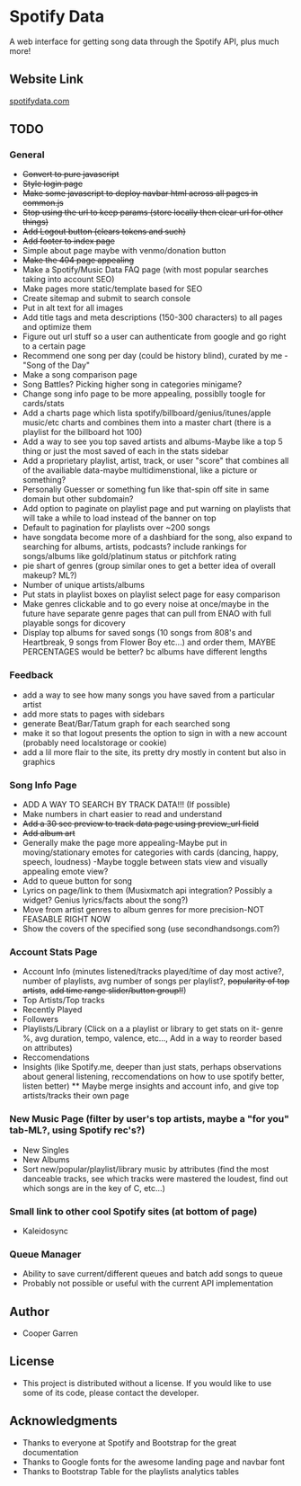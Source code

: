 # Spotify Data

A web interface for getting song data through the Spotify API, plus much more!

## Website Link
[spotifydata.com](https://spotifydata.com/)

## TODO
### General
* ~~Convert to pure javascript~~
* ~~Style login page~~
* ~~Make some javascript to deploy navbar html across all pages in common.js~~
* ~~Stop using the url to keep params (store locally then clear url for other things)~~
* ~~Add Logout button (clears tokens and such)~~
* ~~Add footer to index page~~
* Simple about page maybe with venmo/donation button
* ~~Make the 404 page appealing~~
* Make a Spotify/Music Data FAQ page (with most popular searches taking into account SEO)
* Make pages more static/template based for SEO
* Create sitemap and submit to search console
* Put in alt text for all images
* Add title tags and meta descriptions (150-300 characters) to all pages and optimize them
* Figure out url stuff so a user can authenticate from google and go right to a certain page
* Recommend one song per day (could be history blind), curated by me - "Song of the Day"
* Make a song comparison page
* Song Battles? Picking higher song in categories minigame?
* Change song info page to be more appealing, possiblly toogle for cards/stats
* Add a charts page which lista spotify/billboard/genius/itunes/apple music/etc charts and combines them into a master chart (there is a playlist for the billboard hot 100)
* Add a way to see you top saved artists and albums-Maybe like a top 5 thing or just the most saved of each in the stats sidebar
* Add a proprietary playlist, artist, track, or user "score" that combines all of the availiable data-maybe multidimenstional, like a picture or something?
* Personaliy Guesser or something fun like that-spin off site in same domain but other subdomain?
* Add option to paginate on playlist page and put warning on playlists that will take a while to load instead of the banner on top
* Default to pagination for playlists over ~200 songs
* have songdata become more of a dashbiard for the song, also expand to searching for albums, artists, podcasts? include rankings for songs/albums like gold/platinum status or pitchfork rating
* pie shart of genres (group similar ones to get a better idea of overall makeup? ML?)
* Number of unique artists/albums
* Put stats in playlist boxes on playlist select page for easy comparison
* Make genres clickable and to go every noise at once/maybe in the future have separate genre pages that can pull from ENAO with full playable songs for dicovery
* Display top albums for saved songs (10 songs from 808's and Heartbreak, 9 songs from Flower Boy etc...) and order them, MAYBE PERCENTAGES would be better? bc albums have different lengths

### Feedback
* add a way to see how many songs you have saved from a particular artist
* add more stats to pages with sidebars
* generate Beat/Bar/Tatum graph for each searched song
* make it so that logout presents the option to sign in with a new account (probably need localstorage or cookie)
* add a lil more flair to the site, its pretty dry mostly in content but also in graphics

### Song Info Page
* ADD A WAY TO SEARCH BY TRACK DATA!!! (If possible)
* Make numbers in chart easier to read and understand
* ~~Add a 30 sec preview to track data page using preview_url field~~
* ~~Add album art~~
* Generally make the page more appealing-Maybe put in moving/stationary emotes for categories with cards (dancing, happy, speech, loudness) -Maybe toggle between stats view and visually appealing emote view?
* Add to queue button for song
* Lyrics on page/link to them (Musixmatch api integration? Possibly a widget? Genius lyrics/facts about the song?)
* Move from artist genres to album genres for more precision-NOT FEASABLE RIGHT NOW
* Show the covers of the specified song (use secondhandsongs.com?)

### Account Stats Page
* Account Info (minutes listened/tracks played/time of day most active?, number of playlists, avg number of songs per playlist?, ~~popularity of top artists~~, ~~add time range slider/button group!!~~)
* Top Artists/Top tracks
* Recently Played
* Followers
* Playlists/Library (Click on a a playlist or library to get stats on it- genre %, avg duration, tempo, valence, etc..., Add in a way to reorder based on attributes)
* Reccomendations
* Insights (like Spotify.me, deeper than just stats, perhaps observations about general listening, reccomendations on how to use spotify better, listen better)
** Maybe merge insights and account info, and give top artists/tracks their own page

### New Music Page (filter by user's top artists, maybe a "for you" tab-ML?, using Spotify rec's?)
* New Singles
* New Albums
* Sort new/popular/playlist/library music by attributes (find the most danceable tracks, see which tracks were mastered the loudest, find out which songs are in the key of C, etc...)

### Small link to other cool Spotify sites (at bottom of page)
* Kaleidosync

### Queue Manager
* Ability to save current/different queues and batch add songs to queue
* Probably not possible or useful with the current API implementation

## Author
* Cooper Garren

## License
* This project is distributed without a license. If you would like to use some of its code, please contact the developer.

## Acknowledgments
* Thanks to everyone at Spotify and Bootstrap for the great documentation
* Thanks to Google fonts for the awesome landing page and navbar font
* Thanks to Bootstrap Table for the playlists analytics tables
